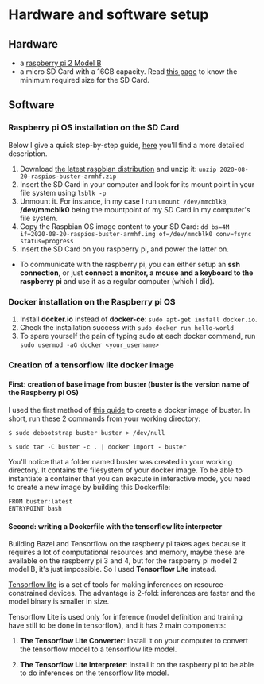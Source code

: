 # Hardware and software setup
## Hardware
- a [raspberry pi 2 Model B](https://www.raspberrypi.org/products/raspberry-pi-2-model-b/)
- a micro SD Card with a 16GB capacity. Read [this page](https://www.raspberrypi.org/documentation/installation/sd-cards.md) to know the minimum required size for the SD Card.

## Software
### Raspberry pi OS installation on the SD Card
Below I give a quick step-by-step guide, [here](https://www.raspberrypi.org/documentation/installation/installing-images/linux.md) you'll find a more detailed description.
1. Download [the latest raspbian distribution](https://www.raspberrypi.org/downloads/raspberry-pi-os/) and unzip it: `unzip 2020-08-20-raspios-buster-armhf.zip`
2. Insert the SD Card in your computer and look for its mount point in your file system using `lsblk -p`
3. Unmount it. For instance, in my case I run `umount /dev/mmcblk0`, **/dev/mmcblk0** being the mountpoint of my SD Card in my computer's file system.
4. Copy the Raspbian OS image content to your SD Card: `dd bs=4M if=2020-08-20-raspios-buster-armhf.img of=/dev/mmcblk0 conv=fsync status=progress`
5. Insert the SD Card on you raspberry pi, and power the latter on.

- To communicate with the raspberry pi, you can either setup an **ssh connection**, or just **connect a monitor, a mouse and a keyboard to the raspberry pi** and use it as a regular computer (which I did).

### Docker installation on the Raspberry pi OS
1. Install **docker.io** instead of **docker-ce**: `sudo apt-get install docker.io`.
2. Check the installation success with `sudo docker run hello-world`
3. To spare yourself the pain of typing sudo at each docker command, run `sudo usermod -aG docker <your_username>`

### Creation of a tensorflow lite docker image
#### First: creation of base image from buster (buster is the version name of the Raspberry pi OS)
I used the first method of [this guide](https://docs.docker.com/develop/develop-images/baseimages/) to create a docker image of buster.
In short, run these 2 commands from your working directory:

`$ sudo debootstrap buster buster > /dev/null`

`$ sudo tar -C buster -c . | docker import - buster`

You'll notice that a folder named buster was created in your working directory. It contains the filesystem of your docker image.
To be able to instantiate a container that you can execute in interactive mode, you need to create a new image by building this Dockerfile:
```
FROM buster:latest
ENTRYPOINT bash
```
#### Second: writing a Dockerfile with the tensorflow lite interpreter

Building Bazel and Tensorflow on the raspberry pi takes ages because it requires a lot of computational resources and memory, maybe these are available on the raspberry pi 3 and 4, but for the raspberry pi model 2 model B, it's just impossible. So I used **Tensorflow Lite** instead.

[Tensorflow lite](https://www.tensorflow.org/lite/guide) is a set of tools for making inferences on resource-constrained devices. The advantage is 2-fold: inferences are faster and the model binary is smaller in size.

Tensorflow Lite is used only for inference (model definition and training have still to be done in tensorflow), and it has 2 main components:

1. **The Tensorflow Lite Converter**: install it on your computer to convert the tensorflow model to a tensorflow lite model.

2. **The Tensorflow Lite Interpreter**: install it on the raspberry pi to be able to do inferences on the tensorflow lite model.
